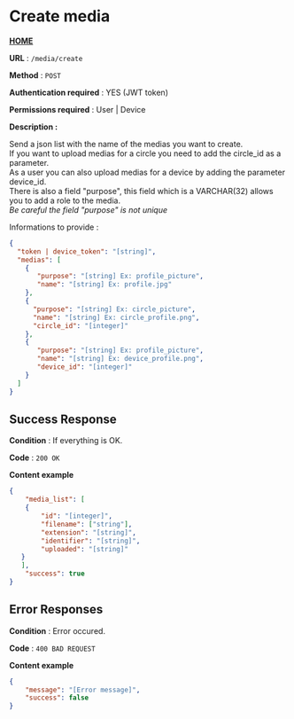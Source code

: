 # Create media
**[HOME](../README.md)**

**URL** : `/media/create`

**Method** : `POST`

**Authentication required** : YES (JWT token)

**Permissions required** : User | Device

**Description :**

Send a json list with the name of the medias you want to create.<br/>
If you want to upload medias for a circle you need to add the circle_id as a parameter.<br/>
As a user you can also upload medias for a device by adding the parameter device_id.<br/>
There is also a field "purpose", this field which is a VARCHAR(32) allows you to add a role to the media.<br/>
*Be careful the field "purpose" is not unique*


Informations to provide :

```json
{
  "token | device_token": "[string]",
  "medias": [
    {
       "purpose": "[string] Ex: profile_picture",
       "name": "[string] Ex: profile.jpg"
    }, 
    {
      "purpose": "[string] Ex: circle_picture",
      "name": "[string] Ex: circle_profile.png",
      "circle_id": "[integer]"
    },
    {
       "purpose": "[string] Ex: profile_picture",
       "name": "[string] Ex: device_profile.png",
       "device_id": "[integer]"
    }
  ]
}
```

## Success Response

**Condition** : If everything is OK.

**Code** : `200 OK`

**Content example**

```json
{
    "media_list": [
    {
        "id": "[integer]",
        "filename": ["string"],
        "extension": "[string]",
        "identifier": "[string]",
        "uploaded": "[string]"
   }
   ],
    "success": true
}
```

## Error Responses

**Condition** : Error occured.

**Code** : `400 BAD REQUEST`

**Content example**

```json
{
    "message": "[Error message]",
    "success": false
}
```